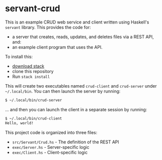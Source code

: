 # servant-crud

This is an example CRUD web service and client written using Haskell's
`servant` library.  This provides the code for:

* a server that creates, reads, updates, and deletes files via a REST API, and:
* an example client program that uses the API.

To install this:

* [download stack](https://github.com/commercialhaskell/stack/blob/master/doc/install_and_upgrade.md)
* clone this repository
* Run `stack install`

This will create two executables named `crud-client` and `crud-server` under
`~/.local/bin`.  You can then launch the server by running:

```bash
$ ~/.local/bin/crud-server
```

... and then you can launch the client in a separate session by running:

```bash
$ ~/.local/bin/crud-client
Hello, world!
```

This project code is organized into three files:

* `src/Servant/Crud.hs` - The definition of the REST API
* `exec/Server.hs` - Server-specific logic
* `exec/Client.hs` - Client-specific logic
